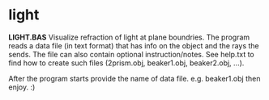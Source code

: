 # light 

**LIGHT.BAS**
Visualize refraction of light at plane boundries. The program reads a data file (in text format) that has info on the object and the rays the sends. The file can also contain optional instruction/notes. See help.txt to find how to create such files (2prism.obj, beaker1.obj, beaker2.obj, ...). 

After the program starts provide the name of data file. e.g.  beaker1.obj then enjoy. :) 
